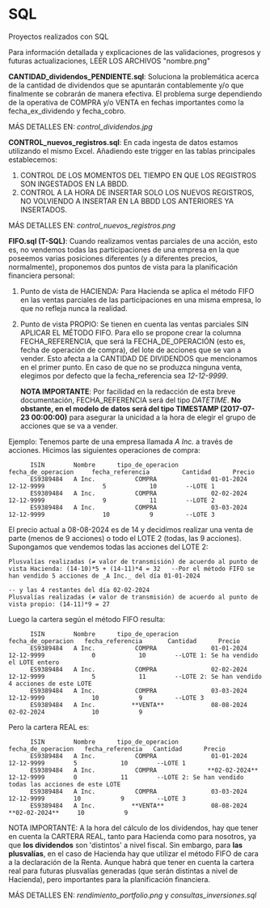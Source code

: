 # SQL
Proyectos realizados con SQL

Para información detallada y explicaciones de las validaciones, progresos y futuras actualizaciones, LEER LOS ARCHIVOS "nombre.png"

**CANTIDAD_dividendos_PENDIENTE.sql**: Soluciona la problemática acerca de la cantidad de dividendos que se apuntarán contablemente y/o que finalmente se cobrarán de manera efectiva. 
El problema surge dependiendo de la operativa de COMPRA y/o VENTA en fechas importantes como la fecha_ex_dividendo y fecha_cobro. 

MÁS DETALLES EN: _control_dividendos.jpg_

**CONTROL_nuevos_registros.sql**: En cada ingesta de datos estamos utilizando el mismo Excel. Añadiendo este trigger en las tablas principales establecemos:
  1. CONTROL DE LOS MOMENTOS DEL TIEMPO EN QUE LOS REGISTROS SON INGESTADOS EN LA BBDD.
  2. CONTROL A LA HORA DE INSERTAR SOLO LOS NUEVOS REGISTROS, NO VOLVIENDO A INSERTAR EN LA BBDD LOS ANTERIORES YA INSERTADOS.

MÁS DETALLES EN: _control_nuevos_registros.png_

**FIFO.sql (T-SQL)**: Cuando realizamos ventas parciales de una acción, esto es, no vendemos todas las participaciones de una empresa en la que poseemos varias
posiciones diferentes (y a diferentes precios, normalmente), proponemos dos puntos de vista para la planificación financiera personal: 
     
  1. Punto de vista de HACIENDA: Para Hacienda se aplica el método FIFO en las ventas parciales de las participaciones en una misma empresa, lo que no refleja nunca la realidad.
  3. Punto de vista PROPIO: Se tienen en cuenta las ventas parciales SIN APLICAR EL MÉTODO FIFO. Para ello se propone crear la columna FECHA_REFERENCIA, que será la FECHA_DE_OPERACIÓN
     (esto es, fecha de operación de compra), del lote de acciones que se van a vender. Esto afecta a la CANTIDAD DE DIVIDENDOS que mencionamos en el primer punto.
     En caso de que no se produzca ninguna venta, elegimos por defecto que la fecha_referencia sea _12-12-9999_.

     **NOTA IMPORTANTE**: Por facilidad en la redacción de esta breve documentación, FECHA_REFERENCIA será del tipo _DATETIME_. **No obstante, en el modelo de datos será del tipo
     TIMESTAMP (2017-07-23 00:00:00)** para asegurar la unicidad a la hora de elegir el grupo de acciones que se va a vender.

Ejemplo: Tenemos parte de una empresa llamada _A Inc._ a través de acciones. Hicimos las siguientes operaciones de compra:

          ISIN        Nombre      tipo_de_operacion      fecha_de_operacion     fecha_referencia         Cantidad      Precio
          ES9389484   A Inc.           COMPRA               01-01-2024            12-12-9999                5            10        --LOTE 1
          ES9389484   A Inc.           COMPRA               02-02-2024            12-12-9999                9            11        --LOTE 2
          ES9389484   A Inc.           COMPRA               03-03-2024            12-12-9999                10           9         --LOTE 3

El precio actual a 08-08-2024 es de 14 y decidimos realizar una venta de parte (menos de 9 acciones) o todo el LOTE 2 (todas, las 9 acciones). 
Supongamos que vendemos todas las acciones del LOTE 2:

    Plusvalías realizadas (≠ valor de transmisión) de acuerdo al punto de vista Hacienda: (14-10)*5 + (14-11)*4 = 32   --Por el método FIFO se han vendido 5 acciones de _A Inc._ del día 01-01-2024 
                                                                                                                       -- y las 4 restantes del día 02-02-2024
    Plusvalías realizadas (≠ valor de transmisión) de acuerdo al punto de vista propio: (14-11)*9 = 27 


Luego la cartera según el método FIFO resulta: 

          ISIN        Nombre      tipo_de_operacion      fecha_de_operacion   fecha_referencia       Cantidad      Precio
          ES9389484   A Inc.           COMPRA               01-01-2024           12-12-9999             0            10        --LOTE 1: Se ha vendido el LOTE entero
          ES9389484   A Inc.           COMPRA               02-02-2024           12-12-9999             5            11        --LOTE 2: Se han vendido 4 acciones de este LOTE
          ES9389484   A Inc.           COMPRA               03-03-2024           12-12-9999             10           9         --LOTE 3
          ES9389484   A Inc.          **VENTA**             08-08-2024           02-02-2024             10           9                   

Pero la cartera REAL es: 

          ISIN        Nombre      tipo_de_operacion      fecha_de_operacion   fecha_referencia   Cantidad      Precio
          ES9389484   A Inc.           COMPRA               01-01-2024            12-12-9999        5            10        --LOTE 1
          ES9389484   A Inc.           COMPRA              **02-02-2024**         12-12-9999        0            11        --LOTE 2: Se han vendido todas las acciones de este LOTE
          ES9389484   A Inc.           COMPRA               03-03-2024            12-12-9999        10           9         --LOTE 3
          ES9389484   A Inc.          **VENTA**             08-08-2024           **02-02-2024**     10           9                   

NOTA IMPORTANTE: A la hora del cálculo de los dividendos, hay que tener en cuenta la CARTERA REAL, tanto para Hacienda como para nosotros, ya que **los dividendos** son 'distintos' a nivel fiscal.
Sin embargo, para **las plusvalías**, en el caso de Hacienda hay que utilizar el método FIFO de cara a la declaración de la Renta. Aunque habrá que tener en cuenta la cartera real para futuras plusvalías
generadas (que serán distintas a nivel de Hacienda), pero importantes para la planificación financiera.

MÁS DETALLES EN: _rendimiento_portfolio.png_ y _consultas_inversiones.sql_
